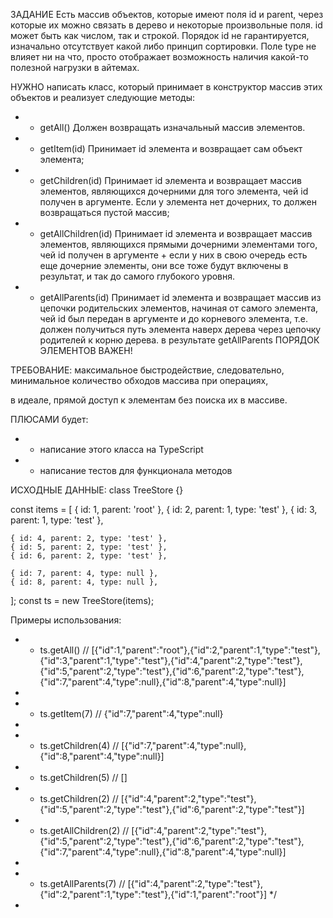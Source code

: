 ЗАДАНИЕ
Есть массив объектов, которые имеют поля id и parent, через которые их можно связать в дерево и некоторые произвольные поля. id может быть как числом, так и строкой. Порядок id не гарантируется, изначально отсутствует какой либо принцип сортировки. Поле type не влияет ни на что, просто отображает возможность наличия какой-то полезной нагрузки в айтемах.

НУЖНО написать класс, который принимает в конструктор массив этих объектов и реализует следующие методы:

- - getAll() Должен возвращать изначальный массив элементов.

- - getItem(id) Принимает id элемента и возвращает сам объект элемента;

- - getChildren(id) Принимает id элемента и возвращает массив элементов, являющихся дочерними для того элемента,
    чей id получен в аргументе. Если у элемента нет дочерних, то должен возвращаться пустой массив;

- - getAllChildren(id) Принимает id элемента и возвращает массив элементов, являющихся прямыми дочерними элементами того,
    чей id получен в аргументе + если у них в свою очередь есть еще дочерние элементы, они все тоже будут включены в результат,
    и так до самого глубокого уровня.

- - getAllParents(id) Принимает id элемента и возвращает массив из цепочки родительских элементов,
    начиная от самого элемента, чей id был передан в аргументе и до корневого элемента,
    т.е. должен получиться путь элемента наверх дерева через цепочку родителей к корню дерева.
    в результате getAllParents ПОРЯДОК ЭЛЕМЕНТОВ ВАЖЕН!

ТРЕБОВАНИЕ: максимальное быстродействие, следовательно, минимальное количество обходов массива при операциях,

в идеале, прямой доступ к элементам без поиска их в массиве.

ПЛЮСАМИ будет:

- - написание этого класса на TypeScript
- - написание тестов для функционала методов

ИСХОДНЫЕ ДАННЫЕ:
class TreeStore {}

const items = [
{ id: 1, parent: 'root' },
{ id: 2, parent: 1, type: 'test' },
{ id: 3, parent: 1, type: 'test' },

    { id: 4, parent: 2, type: 'test' },
    { id: 5, parent: 2, type: 'test' },
    { id: 6, parent: 2, type: 'test' },

    { id: 7, parent: 4, type: null },
    { id: 8, parent: 4, type: null },

];
const ts = new TreeStore(items);

Примеры использования:

- - ts.getAll() // [{"id":1,"parent":"root"},{"id":2,"parent":1,"type":"test"},{"id":3,"parent":1,"type":"test"},{"id":4,"parent":2,"type":"test"},{"id":5,"parent":2,"type":"test"},{"id":6,"parent":2,"type":"test"},{"id":7,"parent":4,"type":null},{"id":8,"parent":4,"type":null}]
-
- - ts.getItem(7) // {"id":7,"parent":4,"type":null}
-
- - ts.getChildren(4) // [{"id":7,"parent":4,"type":null},{"id":8,"parent":4,"type":null}]
- - ts.getChildren(5) // []
- - ts.getChildren(2) // [{"id":4,"parent":2,"type":"test"},{"id":5,"parent":2,"type":"test"},{"id":6,"parent":2,"type":"test"}]
- - ts.getAllChildren(2) // [{"id":4,"parent":2,"type":"test"},{"id":5,"parent":2,"type":"test"},{"id":6,"parent":2,"type":"test"},{"id":7,"parent":4,"type":null},{"id":8,"parent":4,"type":null}]
-
- - ts.getAllParents(7) // [{"id":4,"parent":2,"type":"test"},{"id":2,"parent":1,"type":"test"},{"id":1,"parent":"root"}]
    \*/
-
